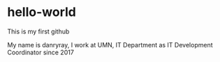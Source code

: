 # hello-world
This is my first github

My name is danryray, I work at UMN, IT Department as IT Development Coordinator since 2017
